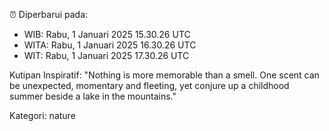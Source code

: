 ⏰ Diperbarui pada:
- WIB: Rabu, 1 Januari 2025 15.30.26 UTC
- WITA: Rabu, 1 Januari 2025 16.30.26 UTC
- WIT: Rabu, 1 Januari 2025 17.30.26 UTC

Kutipan Inspiratif:
"Nothing is more memorable than a smell. One scent can be unexpected, momentary and fleeting, yet conjure up a childhood summer beside a lake in the mountains."


Kategori: nature

